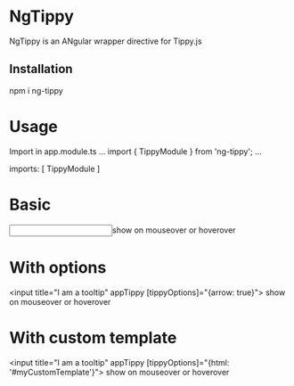 # NgTippy

NgTippy is an ANgular wrapper directive for Tippy.js

## Installation

npm i ng-tippy

# Usage

Import in app.module.ts
...
import { TippyModule } from 'ng-tippy';
... 

imports: [ TippyModule ]

# Basic

<input title="I am a tooltip" appTippy>show on mouseover or hoverover</input>

# With options

<input title="I am a tooltip" appTippy [tippyOptions]="{arrow: true}">
  show on mouseover or hoverover
 </input>

 # With custom template

 <div id="myCustomTemplate"></div>

 <input title="I am a tooltip" appTippy [tippyOptions]="{html: '#myCustomTemplate'}">
  show on mouseover or hoverover
 </input>
